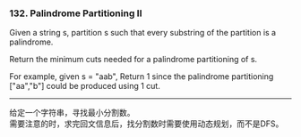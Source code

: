 ### 132. Palindrome Partitioning II

Given a string s, partition s such that every substring of the partition is a palindrome.

Return the minimum cuts needed for a palindrome partitioning of s.

For example, given s = "aab",
Return 1 since the palindrome partitioning ["aa","b"] could be produced using 1 cut.

* * *

给定一个字符串，寻找最小分割数。   
需要注意的时，求完回文信息后，找分割数时需要使用动态规划，而不是DFS。


